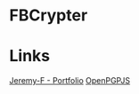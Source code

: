 # FBCrypter

# Links
[Jeremy-F - Portfolio](http://www.creatio.fr/)
[OpenPGPJS](https://openpgpjs.org/)